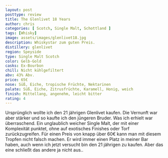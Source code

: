 ```yaml
---
layout: post
posttype: review
title: The Glenlivet 18 Years
author: chris
categories: [ Scotch, Single Malt, Schottland ]
tags: [Whisky]
image: assets/images/glenlivet18.jpg
description: Whiskystar zum guten Preis.
distillery: glenlivet
region: Speyside
type: Single Malt Scotch
color: Gelb-Gold
casks: Ex-Bourbon
chill: Nicht kühlgefiltert
abv: 43% Abv.
price: 65€
nose: Süß, Eiche, tropische Früchte, Nektarinen
palate: Süß, Eiche, Zitrusfrüchte, Karamell, Honig, weich
finish: Mittellang, angenehm, leicht bitter
rating: 4
---
```


Ursprünglich wollte ich den 21 jährigen Glenlivet kaufen. Die Vernunft war aber stärker und so kaufte ich den jüngeren Bruder. Was ich erhielt war überraschend.
Ein unglaublich weicher Single Malt, der mit einer Komplexität punktet, ohne auf exotisches Finishes oder Torf zurückzugreifen.
Für einen Preis von knapp über 60€ kann man mit diesem Tropfen nicht falsch machen. Er wird immer einen Platz in meiner Bar haben, auch wenn ich jetzt versucht bin den 21 jährigen zu kaufen. Aber das eine schließt das andere ja nicht aus..
